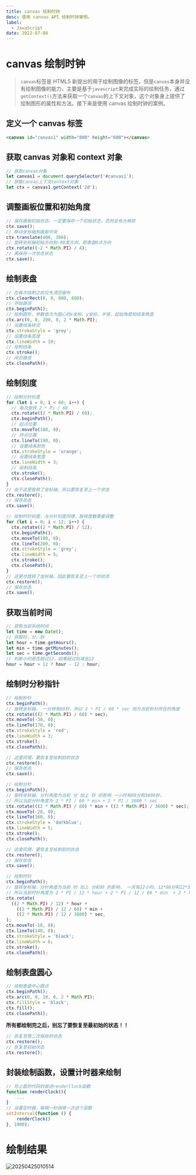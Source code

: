 ```yaml
---
title: canvas 绘制时钟
desc: 使用 canvas API 绘制时钟案例。
label:
  - JavaScript
date: 2022-07-08
---
```


# canvas 绘制时钟

> `canvas`标签是 HTML5 新提出的用于绘制图像的标签，但是`canvas`本身并没有绘制图像的能力，主要是基于`javascript`来完成实际的绘制任务，通过`getContext()`方法来获取一个`canvas`的上下文对象，这个对象身上提供了绘制图形的属性和方法。接下来是使用 canvas 绘制时钟的案例。

## 定义一个 canvas 标签

```html
<canvas id="canvas1" width="800" height="600"></canvas>
```

## 获取 canvas 对象和 context 对象

```js
// 获取canvas对象
let canvas1 = document.querySelector('#canvas1');
// 获取canvas上下文context对象
let ctx = canvas1.getContext('2d');
```

## 调整画板位置和初始角度

```js
// 保存画板初始状态，一定要保存一个初始状态，否则会有大麻烦
ctx.save();
// 移动坐标轴到画板中央
ctx.translate(400, 300);
// 旋转坐标轴初始方向到-90度方向，即表盘0点方向
ctx.rotate((-2 * Math.PI) / 4);
// 再保存一次状态状态
ctx.save();
```

## 绘制表盘

```js
// 在每次绘制之前应先清空画布
ctx.clearRect(0, 0, 800, 600);
// 开始路径
ctx.beginPath();
// 绘制圆形，参数依次为圆心的x坐标、y坐标、半径、起始角度和结束角度
ctx.arc(0, 0, 200, 0, 2 * Math.PI);
// 设置线条样式
ctx.strokeStyle = 'grey';
// 设置线条宽度
ctx.lineWidth = 10;
// 绘制线条
ctx.stroke();
// 闭合路径
ctx.closePath();
```

## 绘制刻度

```js
// 绘制分针刻度
for (let i = 0; i < 60; i++) {
  // 每次旋转 2 * Pi / 60
  ctx.rotate((2 * Math.PI) / 60);
  ctx.beginPath();
  // 起点位置
  ctx.moveTo(180, 0);
  // 终点位置
  ctx.lineTo(190, 0);
  // 设置线条颜色
  ctx.strokeStyle = 'orange';
  // 设置线条宽度
  ctx.lineWidth = 3;
  // 绘制线条
  ctx.stroke();
  ctx.closePath();
}
// 由于这里旋转了坐标轴，所以要恢复至上一个状态
ctx.restore();
// 保存状态
ctx.save();

// 绘制时针刻度，与分针刻度同理，旋转度数需要调整
for (let i = 0; i < 12; i++) {
  ctx.rotate((2 * Math.PI) / 12);
  ctx.beginPath();
  ctx.moveTo(180, 0);
  ctx.lineTo(200, 0);
  ctx.strokeStyle = 'grey';
  ctx.lineWidth = 5;
  ctx.stroke();
  ctx.closePath();
}
// 这里也旋转了坐标轴，因此要恢复至上一个的状态
ctx.restore();
// 保存状态
ctx.save();
```

## 获取当前时间

```js
// 获取当前系统时间
let time = new Date();
// 获取时，分，秒
let hour = time.getHours();
let min = time.getMinutes();
let sec = time.getSeconds();
// 判断小时是否超过12，如果超过则减去12
hour = hour > 12 ? hour - 12 : hour;
```

## 绘制时分秒指针

```js
// 绘制秒针
ctx.beginPath();
// 旋转坐标轴， 一分钟有60秒，所以 2 * PI / 60 * sec 则为当前秒针所在的角度
ctx.rotate(((2 * Math.PI) / 60) * sec);
ctx.moveTo(-30, 0);
ctx.lineTo(170, 0);
ctx.strokeStyle = 'red';
ctx.lineWidth = 3;
ctx.stroke();
ctx.closePath();

// 这里同理，要恢复至绘制前的状态
ctx.restore();
// 保存状态
ctx.save();

// 绘制分针
ctx.beginPath();
// 旋转坐标轴，分针角度为当前 分 加上 秒 的影响 一小时有60分和3600秒，
// 所以当前分针角度为 2 * PI / 60 * min + 2 * PI / 3600 * sec
ctx.rotate(((2 * Math.PI) / 60) * min + ((2 * Math.PI) / 3600) * sec);
ctx.moveTo(-20, 0);
ctx.lineTo(160, 0);
ctx.strokeStyle = 'darkblue';
ctx.lineWidth = 5;
ctx.stroke();
ctx.closePath();

// 这里同理，要恢复至绘制前的状态
ctx.restore();
// 保存状态
ctx.save();

// 绘制时针
ctx.beginPath();
// 旋转坐标轴，分针角度为当前 时 加上 分和秒 的影响， 一天有12小时，12*60分和12*3600秒，
// 所以当前时针角度为 2 * PI / 12 * hour + 2 * PI / 12 / 60 * min  + 2 * PI / 12 / 3600 * sec
ctx.rotate(
  ((2 * Math.PI) / 12) * hour +
    ((2 * Math.PI) / 12 / 60) * min +
    ((2 * Math.PI) / 12 / 3600) * sec,
);
ctx.moveTo(-10, 0);
ctx.lineTo(140, 0);
ctx.strokeStyle = 'black';
ctx.lineWidth = 6;
ctx.stroke();
ctx.closePath();
```

## 绘制表盘圆心

```js
// 绘制表盘中心圆点
ctx.beginPath();
ctx.arc(0, 0, 10, 0, 2 * Math.PI);
ctx.fillStyle = 'black';
ctx.fill();
ctx.closePath();
```

**所有都绘制完之后，别忘了要恢复至最初始的状态！！**

```js
// 恢复至第二次保存的状态
ctx.restore();
// 恢复至初始状态
ctx.restore();
```

## 封装绘制函数，设置计时器来绘制

```js
// 将上面的代码封装进renderClock函数
function renderClock(){
    ...
}
// 设置定时器，每隔一秒调用一次这个函数
setInterval(function () {
    renderClock()
}, 1000);
```

# 绘制结果

![20250425010514](https://raw.githubusercontent.com/CodingAndSleeping/picgo/master/20250425010514.png)
